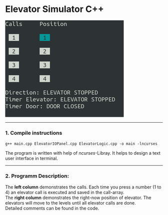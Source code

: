 # Elevator Simulator C++

![Alt text](elevator.gif?raw=true "Optional Title")

---

### 1. Compile instructions

```
g++ main.cpp ElevatorIOPanel.cpp ElevatorLogic.cpp -o main -lncurses
```

The program is written with help of *ncurses*-Libray. It helps to design a text user interface in terminal.

---

### 2. Programm Description:

The **left column** demonstrates the calls. Each time you press a number (1 to 4) an elevator call is executed and saved in the call-array.\
The **right column** demonstrates the right-now position of elevator. The elevators will move to the levels until all elevator calls are done.\
Detailed comments can be found in the code.
